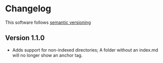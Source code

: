 # Changelog

This software follows [semantic versioning](http://semver.org/)

## Version 1.1.0

- Adds support for non-indexed directories; A folder without an index.md will no longer show an anchor tag.

